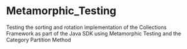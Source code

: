 # Metamorphic_Testing
Testing the sorting and rotation implementation of the Collections Framework as part of the Java SDK using Metamorphic Testing and the Category Partition Method
